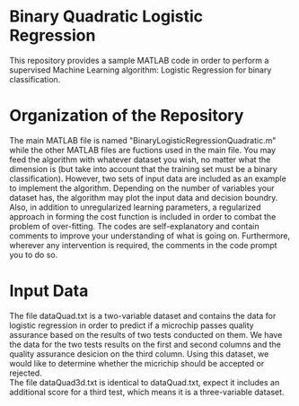 # Binary Quadratic Logistic Regression
This repository provides a sample MATLAB code in order to perform a supervised Machine Learning algorithm: Logistic Regression for binary classification.

# Organization of the Repository
The main MATLAB file is named "BinaryLogisticRegressionQuadratic.m" while the other MATLAB files are fuctions used in the main file. You may feed the algorithm with whatever dataset you wish, no matter what the dimension is (but take into account that the training set must be a binary classification). However, two sets of input data are included as an example to implement the algorithm. Depending on the number of variables your dataset has, the algorithm may plot the input data and decision boundry. Also, in addition to unregularized learning parameters, a regularized approach in forming the cost function is included in order to combat the problem of over-fitting. The codes are self-explanatory and contain comments to improve your understanding of what is going on. Furthermore, wherever any intervention is required, the comments in the code prompt you to do so.

# Input Data
The file dataQuad.txt is  a two-variable dataset and contains the data for logistic regression in order to predict if a microchip passes quality assurance based on the results of two tests conducted on them. We have the data for the two tests results on the first and second columns and the quality assurance desicion on the third column. Using this dataset, we would like to determine whether the micrichip should be accepted or rejected. </br>
The file dataQuad3d.txt is identical to dataQuad.txt, expect it includes an additional score for a third test, which means it is a three-variable dataset.

